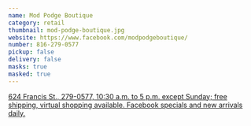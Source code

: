 ```yaml
---
name: Mod Podge Boutique
category: retail
thumbnail: mod-podge-boutique.jpg
website: https://www.facebook.com/modpodgeboutique/
number: 816-279-0577
pickup: false
delivery: false
masks: true
masked: true
---
```

[624 Francis St., 279-0577, 10:30 a.m. to 5 p.m. except Sunday; free shipping, virtual shopping available. Facebook specials and new arrivals daily.](https://www.facebook.com/modpodgeboutique/)